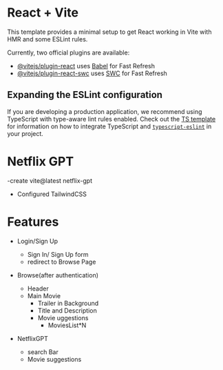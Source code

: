 # React + Vite

This template provides a minimal setup to get React working in Vite with HMR and some ESLint rules.

Currently, two official plugins are available:

- [@vitejs/plugin-react](https://github.com/vitejs/vite-plugin-react/blob/main/packages/plugin-react) uses [Babel](https://babeljs.io/) for Fast Refresh
- [@vitejs/plugin-react-swc](https://github.com/vitejs/vite-plugin-react/blob/main/packages/plugin-react-swc) uses [SWC](https://swc.rs/) for Fast Refresh

## Expanding the ESLint configuration

If you are developing a production application, we recommend using TypeScript with type-aware lint rules enabled. Check out the [TS template](https://github.com/vitejs/vite/tree/main/packages/create-vite/template-react-ts) for information on how to integrate TypeScript and [`typescript-eslint`](https://typescript-eslint.io) in your project.

# Netflix GPT
 -create vite@latest netflix-gpt
 - Configured TailwindCSS

 # Features
 - Login/Sign Up
      - Sign In/ Sign Up form
      - redirect to Browse Page

 - Browse(after authentication)
    - Header
    - Main Movie
       - Trailer in Background
       - Title and Description
       - Movie uggestions
           - MoviesList*N

- NetflixGPT
  - search Bar
  - Movie suggestions
